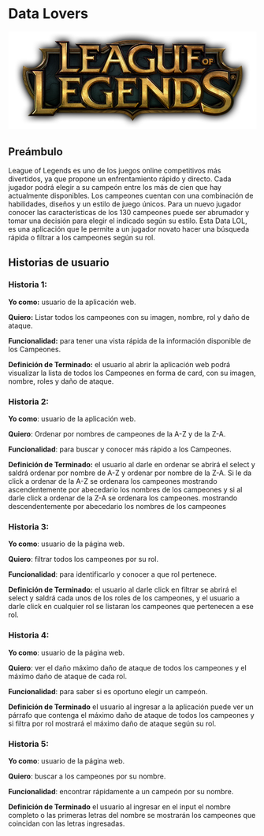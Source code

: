 # Data Lovers

![Sin titulo](img-readme/logo-lol-letras.png)


## Preámbulo
League of Legends es uno de los juegos online competitivos más divertidos, ya que propone un enfrentamiento rápido y directo.  Cada jugador podrá elegir a su campeón entre los más de cien que hay actualmente disponibles.  Los campeones cuentan con una combinación de habilidades, diseños y un estilo de juego únicos. Para un nuevo jugador conocer las características de los 130 campeones puede ser abrumador y tomar una decisión para elegir el indicado según su estilo. Esta Data LOL, es una aplicación que le permite a un jugador novato hacer una búsqueda rápida o filtrar a los campeones según su rol.

## Historias de usuario

### Historia 1:

**Yo como:** usuario de la aplicación web. 

**Quiero:** Listar todos los campeones con su imagen, nombre, rol y daño de ataque.

**Funcionalidad:** para tener una vista rápida de la información disponible de los Campeones.

**Definición de Terminado:** el usuario al abrir la aplicación web podrá visualizar la lista de todos los Campeones en forma de card, con su imagen, nombre, roles y daño de ataque.

### Historia 2:

**Yo como**: usuario de la aplicación web.

**Quiero**: Ordenar por nombres de campeones de la A-Z y de la Z-A.

**Funcionalidad**: para buscar y conocer más rápido a los Campeones.

**Definición de Terminado:** el usuario al darle en ordenar se abrirá el select y saldrá ordenar por nombre de A-Z y ordenar por nombre de la Z-A. Si le da click a ordenar de la A-Z se ordenara los campeones mostrando ascendentemente por abecedario los nombres de los campeones y si al darle click a ordenar de la Z-A se ordenara los campeones. mostrando descendentemente por abecedario los nombres de los campeones

### Historia 3:

**Yo como**: usuario de la página web.

**Quiero**: filtrar todos los campeones por su rol.

**Funcionalidad**: para identificarlo y conocer a que rol pertenece.

**Definición de Terminado:** el usuario al darle click en filtrar se abrirá el select y saldrá cada unos de los roles de los campeones, y el usuario a darle click en cualquier rol se listaran los campeones que pertenecen a ese rol.

### Historia 4:

**Yo como**: usuario de la página web.     

**Quiero**: ver el daño máximo daño de ataque de todos los campeones y el máximo daño de ataque de cada rol.   

**Funcionalidad**: para saber si es oportuno elegir un campeón.  

**Definición de Terminado** el usuario al ingresar a la aplicación puede ver un párrafo que contenga el máximo daño de ataque de todos los campeones y si filtra por rol mostrará el máximo daño de ataque según su rol.

### Historia 5:

**Yo como**: usuario de la página web.     

**Quiero**: buscar a los campeones por su nombre.  

**Funcionalidad**: encontrar rápidamente a un campeón por su nombre.  

**Definición de Terminado** el usuario al ingresar en el input el nombre completo o las primeras letras del nombre se mostrarán los campeones que coincidan con las letras ingresadas.





